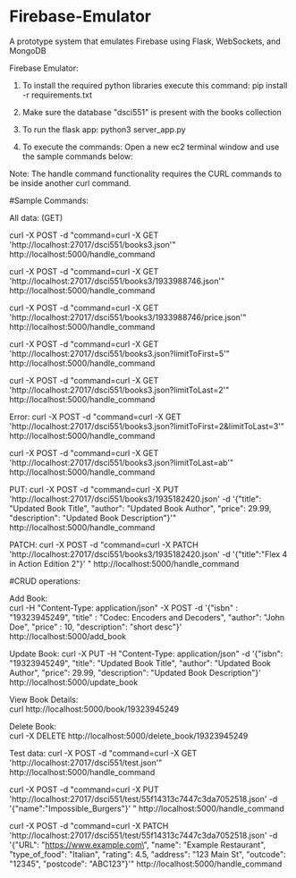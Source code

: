 # Firebase-Emulator
A prototype system that emulates Firebase using Flask, WebSockets, and MongoDB


Firebase Emulator:

1. To install the required python libraries execute this command:
pip install -r requirements.txt

2. Make sure the database "dsci551" is present with the books collection

3. To run the flask app:
python3 server_app.py

4. To execute the commands:
Open a new ec2 terminal window and use the sample commands below:

Note: The handle command functionality requires the CURL commands to be inside another curl command.



#Sample Commands:

All data: (GET)

curl -X POST -d "command=curl -X GET 'http://localhost:27017/dsci551/books3.json'" http://localhost:5000/handle_command

curl -X POST -d "command=curl -X GET 'http://localhost:27017/dsci551/books3/1933988746.json'" http://localhost:5000/handle_command

curl -X POST -d "command=curl -X GET 'http://localhost:27017/dsci551/books3/1933988746/price.json'" http://localhost:5000/handle_command

curl -X POST -d "command=curl -X GET 'http://localhost:27017/dsci551/books3.json?limitToFirst=5'" http://localhost:5000/handle_command

curl -X POST -d "command=curl -X GET 'http://localhost:27017/dsci551/books3.json?limitToLast=2'" http://localhost:5000/handle_command


Error:
curl -X POST -d "command=curl -X GET 'http://localhost:27017/dsci551/books3.json?limitToFirst=2&limitToLast=3'" http://localhost:5000/handle_command

curl -X POST -d "command=curl -X GET 'http://localhost:27017/dsci551/books3.json?limitToLast=ab'" http://localhost:5000/handle_command


PUT:
curl -X POST -d "command=curl -X PUT 'http://localhost:27017/dsci551/books3/1935182420.json' -d '{\"title\": \"Updated Book Title\", \"author\": \"Updated Book Author\", \"price\": 29.99, \"description\": \"Updated Book Description\"}'" http://localhost:5000/handle_command

PATCH:
curl -X POST -d "command=curl -X PATCH 'http://localhost:27017/dsci551/books3/1935182420.json' -d '{\"title\":\"Flex 4 in Action Edition 2\"}' " http://localhost:5000/handle_command


#CRUD operations:

Add Book:   
curl -H "Content-Type: application/json" -X POST -d '{"isbn" : "19323945249", "title" : "Codec: Encoders and Decoders", "author": "John Doe", "price" : 10, "description": "short desc"}' http://localhost:5000/add_book

Update Book:
curl -X PUT -H "Content-Type: application/json" -d '{"isbn": "19323945249", "title": "Updated Book Title", "author": "Updated Book Author", "price": 29.99, "description": "Updated Book Description"}' http://localhost:5000/update_book


View Book Details:  
curl http://localhost:5000/book/19323945249

Delete Book:    
curl -X DELETE http://localhost:5000/delete_book/19323945249


Test data:
curl -X POST -d "command=curl -X GET 'http://localhost:27017/dsci551/test.json'" http://localhost:5000/handle_command

curl -X POST -d "command=curl -X PUT 'http://localhost:27017/dsci551/test/55f14313c7447c3da7052518.json' -d '{\"name\":\"Impossible_Burgers\"}' " http://localhost:5000/handle_command

curl -X POST -d "command=curl -X PATCH 'http://localhost:27017/dsci551/test/55f14313c7447c3da7052518.json' -d '{\"URL\": \"https://www.example.com\", \"name\": \"Example Restaurant\", \"type_of_food\": \"Italian\", \"rating\": 4.5, \"address\": \"123 Main St\", \"outcode\": \"12345\", \"postcode\": \"ABC123\"}'" http://localhost:5000/handle_command
